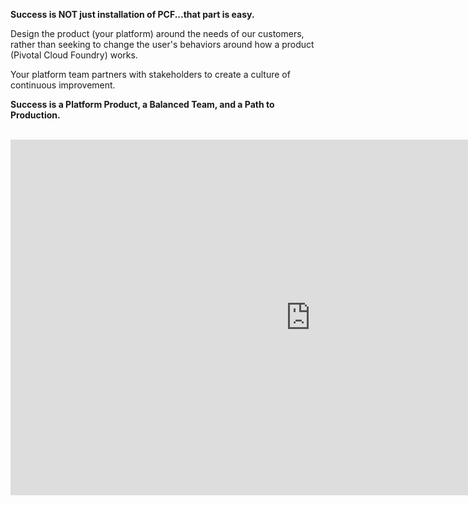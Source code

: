 **Success is NOT just installation of PCF...that part is easy.**

Design the product (your platform) around the needs of our customers, rather than seeking to change the user's behaviors around how a product (Pivotal Cloud Foundry) works.

Your platform team partners with stakeholders to create a culture of continuous improvement.

**Success is a Platform Product, a Balanced Team, and a Path to Production.**
<br>
<br>

<iframe src="https://docs.google.com/presentation/d/e/2PACX-1vRwie4xsZ3znJPutxbiKc0bC4AiNVQW4uIZrfhY1JFGc4YbedtTr_iyT3lKnadbfaHKn_DNtDRWYJU6/embed?start=false&loop=false&delayms=3000" frameborder="0" width="960" height="569" allowfullscreen="true" mozallowfullscreen="true" webkitallowfullscreen="true"></iframe>
